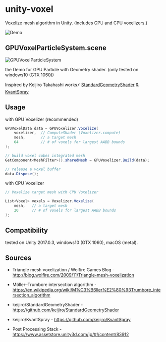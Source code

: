 unity-voxel
=====================

Voxelize mesh algorithm in Unity. (includes GPU and CPU voxelizers.)

![Demo](https://raw.githubusercontent.com/mattatz/unity-voxel/master/Captures/Demo.gif)

## GPUVoxelParticleSystem.scene

![GPUVoxelParticleSystem](https://raw.githubusercontent.com/mattatz/unity-voxel/master/Captures/GPUVoxelParticleSystem.gif)

the Demo for GPU Particle with Geometry shader. (only tested on windows10 (GTX 1060))

Inspired by Keijiro Takahashi works⚡️ [StandardGeometryShader](https://github.com/keijiro/StandardGeometryShader) & [KvantSpray]( https://github.com/keijiro/KvantSpray)

## Usage

with GPU Voxelizer (recommended)
```cs
GPUVoxelData data = GPUVoxelizer.Voxelize(
    voxelizer,  // ComputeShader (Voxelizer.compute)
    mesh,       // a target mesh
    64          // # of voxels for largest AABB bounds
);

// build voxel cubes integrated mesh
GetComponent<MeshFilter>().sharedMesh = GPUVoxelizer.Build(data);

// release a voxel buffer
data.Dispose();
```

with CPU Voxelizer
```cs
// Voxelize target mesh with CPU Voxelizer

List<Voxel> voxels = Voxelizer.Voxelize(
    mesh,   // a target mesh
    20      // # of voxels for largest AABB bounds
);
```

## Compatibility

tested on Unity 2017.0.3, windows10 (GTX 1060), macOS (metal).

## Sources

- Triangle mesh voxelization / Wolfire Games Blog - http://blog.wolfire.com/2009/11/Triangle-mesh-voxelization

- Möller–Trumbore intersection algorithm - https://en.wikipedia.org/wiki/M%C3%B6ller%E2%80%93Trumbore_intersection_algorithm

- keijiro/StandardGeometryShader - https://github.com/keijiro/StandardGeometryShader

- keijiro/KvantSpray - https://github.com/keijiro/KvantSpray

- Post Processing Stack - https://www.assetstore.unity3d.com/jp/#!/content/83912

